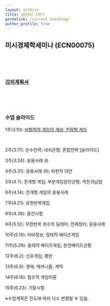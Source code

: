 ```yaml
---
layout: archive
title: 2025년 1학기
permalink: /current_teaching/
author_profile: true
---
```



## 미시경제학세미나 (ECN00075)
<br/> <br/> <br/> 

### [강의계획서](https://github.com/jungmoh/jungmoh.github.io/blob/8ade0e78be3e7728766e94942ccea2263894a61a/_teaching/Syllabus_2025Spring.pdf?raw=true)

<br/> <br/> <br/> 

### 수업 슬라이드 

1주(3.10): [비협력적 게임의 개념; 전략형 게임](https://github.com/jungmoh/jungmoh.github.io/blob/master/_teaching/Slide01_note.pdf?raw=true)

<br/> 


2주(3.17): 순수전략; 내쉬균형; 혼합전략 [슬라이드]

3주(3.24): 응용사례 (I)

4주(3.31): 응용사례 (II); 비판적 대안

5주(4.7): 전개형 게임; 부분게임완전균형; 역진귀납법

6주(4.14): 전개형 게임의 응용사례

7주(4.21): 유한반복게임

8주(4.28): 중간시험

9주(5.12): 무한반복 죄수의 딜레마; 전래정리; 응용사례 

10주(5.19): 미비정보; 정태적 베이즈게임

11주(5.26): 동태적 베이즈게임; 완전베이즈균형

12주(6.2): 신호게임; 평판

13주(6.9): 경매; 메커니즘; 계약

14주(6.16): 협조적 게임이론

15주(6.23): 기말시험

※수업계획은 진도에 따라 다소 변경될 수 있음.




